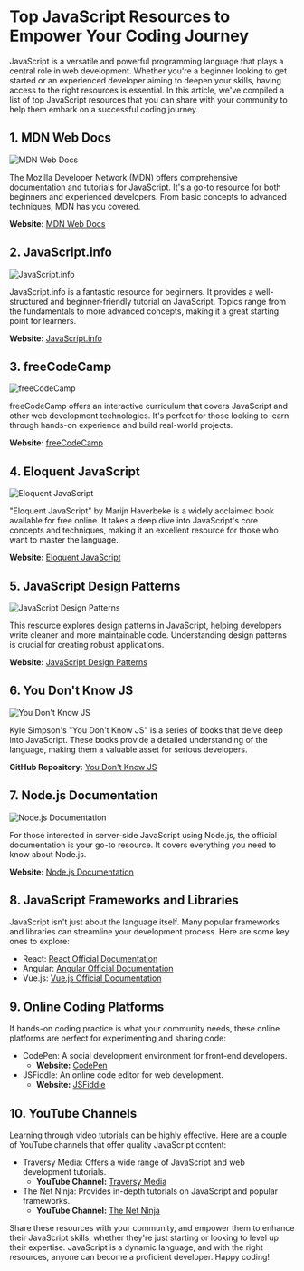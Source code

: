 # Top JavaScript Resources to Empower Your Coding Journey

JavaScript is a versatile and powerful programming language that plays a central role in web development. Whether you're a beginner looking to get started or an experienced developer aiming to deepen your skills, having access to the right resources is essential. In this article, we've compiled a list of top JavaScript resources that you can share with your community to help them embark on a successful coding journey.

## 1. MDN Web Docs

![MDN Web Docs](https://th.bing.com/th/id/OIP.LtaOVq0Zqw-U04Y3funiYAHaE8?w=254&h=180&c=7&r=0&o=5&pid=1.7)

The Mozilla Developer Network (MDN) offers comprehensive documentation and tutorials for JavaScript. It's a go-to resource for both beginners and experienced developers. From basic concepts to advanced techniques, MDN has you covered.

**Website:** [MDN Web Docs](https://developer.mozilla.org/en-US/docs/Web/JavaScript)

## 2. JavaScript.info

![JavaScript.info](https://javascript.info/img/sitetoolbar__logo_en-white.svg)

JavaScript.info is a fantastic resource for beginners. It provides a well-structured and beginner-friendly tutorial on JavaScript. Topics range from the fundamentals to more advanced concepts, making it a great starting point for learners.

**Website:** [JavaScript.info](https://javascript.info/)

## 3. freeCodeCamp

![freeCodeCamp](https://upload.wikimedia.org/wikipedia/commons/3/39/FreeCodeCamp_logo.png)

freeCodeCamp offers an interactive curriculum that covers JavaScript and other web development technologies. It's perfect for those looking to learn through hands-on experience and build real-world projects.

**Website:** [freeCodeCamp](https://www.freecodecamp.org/)

## 4. Eloquent JavaScript

![Eloquent JavaScript](https://eloquentjavascript.net/img/cover.jpg)

"Eloquent JavaScript" by Marijn Haverbeke is a widely acclaimed book available for free online. It takes a deep dive into JavaScript's core concepts and techniques, making it an excellent resource for those who want to master the language.

**Website:** [Eloquent JavaScript](https://eloquentjavascript.net/)

## 5. JavaScript Design Patterns

![JavaScript Design Patterns](https://www.patterns.dev/_next/image?url=https%3A%2F%2Fres.cloudinary.com%2Fddxwdqwkr%2Fimage%2Fupload%2Fdpr_2.0%2Cf_auto%2Fv1632025299%2Fpatterns.dev%2Fpatterns-cover-site.png&w=828&q=75)

This resource explores design patterns in JavaScript, helping developers write cleaner and more maintainable code. Understanding design patterns is crucial for creating robust applications.

**Website:** [JavaScript Design Patterns](https://addyosmani.com/resources/essentialjsdesignpatterns/book/)

## 6. You Don't Know JS

![You Don't Know JS](https://d2sofvawe08yqg.cloudfront.net/ydkjsy-get-started/s_hero?1620621982)

Kyle Simpson's "You Don't Know JS" is a series of books that delve deep into JavaScript. These books provide a detailed understanding of the language, making them a valuable asset for serious developers.

**GitHub Repository:** [You Don't Know JS](https://github.com/getify/You-Dont-Know-JS)

## 7. Node.js Documentation

![Node.js Documentation](https://nodejs.org/static/images/logo.svg)

For those interested in server-side JavaScript using Node.js, the official documentation is your go-to resource. It covers everything you need to know about Node.js.

**Website:** [Node.js Documentation](https://nodejs.org/en/docs/)

## 8. JavaScript Frameworks and Libraries

JavaScript isn't just about the language itself. Many popular frameworks and libraries can streamline your development process. Here are some key ones to explore:

- React: [React Official Documentation](https://reactjs.org/docs/getting-started.html)
- Angular: [Angular Official Documentation](https://angular.io/docs)
- Vue.js: [Vue.js Official Documentation](https://v3.vuejs.org/guide/introduction.html)

## 9. Online Coding Platforms

If hands-on coding practice is what your community needs, these online platforms are perfect for experimenting and sharing code:

- CodePen: A social development environment for front-end developers.
  - **Website:** [CodePen](https://codepen.io/)
- JSFiddle: An online code editor for web development.
  - **Website:** [JSFiddle](https://jsfiddle.net/)

## 10. YouTube Channels

Learning through video tutorials can be highly effective. Here are a couple of YouTube channels that offer quality JavaScript content:

- Traversy Media: Offers a wide range of JavaScript and web development tutorials.
  - **YouTube Channel:** [Traversy Media](https://www.youtube.com/user/TechGuyWeb)
- The Net Ninja: Provides in-depth tutorials on JavaScript and popular frameworks.
  - **YouTube Channel:** [The Net Ninja](https://www.youtube.com/channel/UCW5YeuERMmlnqo4oq8vwUpg)

Share these resources with your community, and empower them to enhance their JavaScript skills, whether they're just starting or looking to level up their expertise. JavaScript is a dynamic language, and with the right resources, anyone can become a proficient developer. Happy coding!
